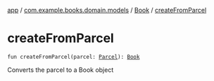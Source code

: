 [app](../../index.md) / [com.example.books.domain.models](../index.md) / [Book](index.md) / [createFromParcel](./create-from-parcel.md)

# createFromParcel

`fun createFromParcel(parcel: `[`Parcel`](https://developer.android.com/reference/android/os/Parcel.html)`): `[`Book`](index.md)

Converts the parcel to a Book object

